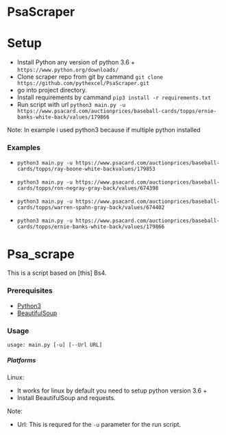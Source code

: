 # PsaScraper

# Setup

* Install Python any version of python 3.6 + `https://www.python.org/downloads/`
* Clone scraper repo from git by cammand `git clone https://github.com/pythexcel/PsaScraper.git`
* go into project directory.
* Install requirements by cammand `pip3 install -r requirements.txt`
* Run script with url `python3 main.py -u https://www.psacard.com/auctionprices/baseball-cards/topps/ernie-banks-white-back/values/179866`



Note: In example i used python3 because if multiple python installed
 ### Examples
 * `python3 main.py -u https://www.psacard.com/auctionprices/baseball-cards/topps/ray-boone-white-backvalues/179853`
 
 * `python3 main.py -u https://www.psacard.com/auctionprices/baseball-cards/topps/ron-negray-gray-back/values/674398`
 
 * `python3 main.py -u https://www.psacard.com/auctionprices/baseball-cards/topps/warren-spahn-gray-back/values/674402`
 
 * `python3 main.py -u https://www.psacard.com/auctionprices/baseball-cards/topps/ernie-banks-white-back/values/179866`
 


# Psa_scrape

This is a script based on [this] Bs4.

### Prerequisites
* [Python3](https://www.python.org/)
* [BeautifulSoup](https://pypi.org/project/beautifulsoup4/)


### Usage

```
usage: main.py [-u] [--Url URL] 

```

##### Platforms

Linux: 
  * It works for linux by default you need to setup python version 3.6 +
  * Install BeautifulSoup and requests.

Note:
* Url: This is requred for the `-u` parameter for the run script.
 

